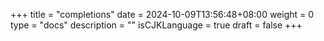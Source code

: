 +++
title = "completions"
date = 2024-10-09T13:56:48+08:00
weight = 0
type = "docs"
description = ""
isCJKLanguage = true
draft = false
+++
